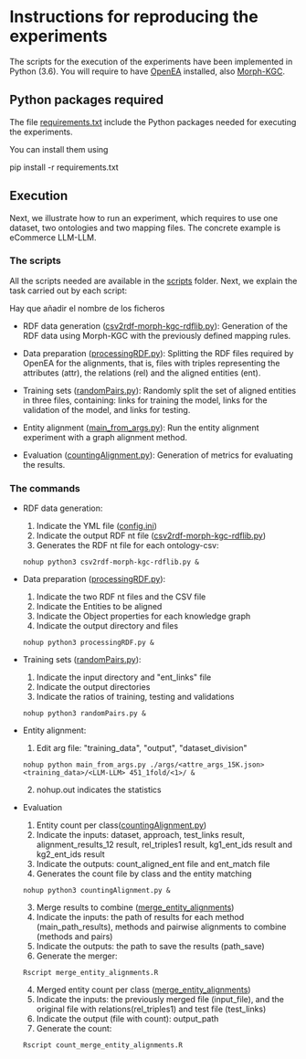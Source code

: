 # Instructions for reproducing the experiments

The scripts for the execution of the experiments have been implemented in Python (3.6). You will require to have [OpenEA](https://github.com/nju-websoft/OpenEA) installed, also [Morph-KGC](https://github.com/morph-kgc/morph-kgc).

## Python packages required
The file [requirements.txt](./requirements.txt) include the Python packages needed for executing the experiments.

You can install them using  

pip install -r requirements.txt

## Execution

Next, we illustrate how to run an experiment, which requires to use one dataset, two ontologies and two mapping files. The concrete example is eCommerce LLM-LLM.

### The scripts
All the scripts needed are available in the [scripts](./) folder. Next, we explain the task carried out by each script:

Hay que añadir el nombre de los ficheros

* RDF data generation ([csv2rdf-morph-kgc-rdflib.py](./csv2rdf-morph-kgc-rdflib.py)): Generation of the RDF data using Morph-KGC with the previously defined mapping rules.

* Data preparation ([processingRDF.py](processingRDF.py)): Splitting the RDF files required by OpenEA for the alignments, that is, files with triples representing the attributes (attr), the relations (rel) and the aligned entities (ent).

* Training sets ([randomPairs.py](randomPairs.py)): Randomly split the set of aligned entities in three files, containing: links for training the model, links for the validation of the model, and links for testing.

* Entity alignment ([main_from_args.py](https://github.com/nju-websoft/OpenEA/blob/master/run/main_from_args.py)): Run the entity alignment experiment with a graph alignment method.

* Evaluation ([countingAlignment.py](countingAlignment.py)): Generation of metrics for evaluating the results.


### The commands

* RDF data generation:
  1. Indicate the YML file ([config.ini](./config.ini))
  2. Indicate the output RDF nt file ([csv2rdf-morph-kgc-rdflib.py](./csv2rdf-morph-kgc-rdflib.py))
	3. Generates the RDF nt file for each ontology-csv:
  ```
  nohup python3 csv2rdf-morph-kgc-rdflib.py &
  ```

* Data preparation ([processingRDF.py](processingRDF.py)):
  1. Indicate the two RDF nt files and the CSV file
	2. Indicate the Entities to be aligned
	3. Indicate the Object properties for each knowledge graph
	4. Indicate the output directory and files
  ```
  nohup python3 processingRDF.py &
  ```

* Training sets ([randomPairs.py](randomPairs.py)):
  1. Indicate the input directory and "ent_links" file
	2. Indicate the output directories
	3. Indicate the ratios of training, testing and validations
  ```
  nohup python3 randomPairs.py &
  ```

* Entity alignment:
  1. Edit arg file: "training_data", "output", "dataset_division"
  ```
  nohup python main_from_args.py ./args/<attre_args_15K.json> <training_data>/<LLM-LLM> 451_1fold/<1>/ &
  ```
  2. nohup.out indicates the statistics
 
* Evaluation
  1. Entity count per class([countingAlignment.py](countingAlignment.py))	
	1. Indicate the inputs: dataset, approach, test_links result, alignment_results_12 result, rel_triples1 result, kg1_ent_ids result and kg2_ent_ids result
	2. Indicate the outputs: count_aligned_ent file and ent_match file
	3. Generates the count file by class and the entity matching
    ```
    nohup python3 countingAlignment.py &
    ```
  3. Merge results to combine ([merge_entity_alignments](./merge_entity_alignments.R))
    1. Indicate the inputs: the path of results for each method (main_path_results), methods and pairwise alignments to combine (methods and pairs)
    2. Indicate the outputs: the path to save the results (path_save)
    2. Generate the merger:
    ```
    Rscript merge_entity_alignments.R
    ```
  4. Merged entity count per class ([merge_entity_alignments](./merge_entity_alignments.R))
    1. Indicate the inputs: the previously merged file (input_file), and the original file with relations(rel_triples1) and test file (test_links)
    2. Indicate the output (file with count): output_path
    3. Generate the count:
    ```
    Rscript count_merge_entity_alignments.R
    ```
    
